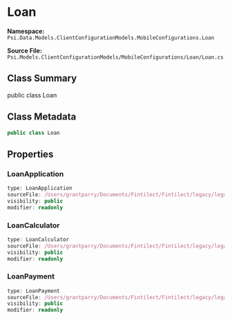 # Loan

**Namespace:** `Psi.Data.Models.ClientConfigurationModels.MobileConfigurations.Loan`

**Source File:** `Psi.Models.ClientConfigurationModels/MobileConfigurations/Loan/Loan.cs`

## Class Summary

public class Loan

## Class Metadata

```typescript
public class Loan
```

## Properties

### LoanApplication

```typescript
type: LoanApplication
sourceFile: /Users/grantparry/Documents/Fintilect/Fintilect/legacy/legacy-apis/Psi.Models.ClientConfigurationModels/MobileConfigurations/Loan/Loan.cs
visibility: public
modifier: readonly
```

### LoanCalculator

```typescript
type: LoanCalculator
sourceFile: /Users/grantparry/Documents/Fintilect/Fintilect/legacy/legacy-apis/Psi.Models.ClientConfigurationModels/MobileConfigurations/Loan/Loan.cs
visibility: public
modifier: readonly
```

### LoanPayment

```typescript
type: LoanPayment
sourceFile: /Users/grantparry/Documents/Fintilect/Fintilect/legacy/legacy-apis/Psi.Models.ClientConfigurationModels/MobileConfigurations/Loan/Loan.cs
visibility: public
modifier: readonly
```
